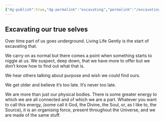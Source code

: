 ```yaml
---
{"dg-publish":true,"dg-permalink":"excavating","permalink":"/excavating/","dgHomeLink":true,"dgPassFrontmatter":false}
---
```



## Excavating our true selves

Over time part of us goes underground. Living Life Gently is the start of excavating that.

We carry on as normal but there comes a point when something starts to niggle at us. We suspect, deep down, that we have more to offer but we don’t know how to find out what that is. 

We hear others talking about purpose and wish we could find ours. 

We get older and believe it’s too late. It’s never too late.

We are more than just our physical bodies. There is some greater energy to which we are all connected and of which we are a part. Whatever you want to call this energy, (some call it God, the Divine, the Soul, or, as I like to, the Source), it is an organising force, present throughout the Universe, and we are made of the same stuff.
